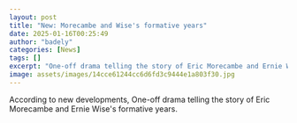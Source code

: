 ```yaml
---
layout: post
title: "New: Morecambe and Wise's formative years"
date: 2025-01-16T00:25:49
author: "badely"
categories: [News]
tags: []
excerpt: "One-off drama telling the story of Eric Morecambe and Ernie Wise's formative years."
image: assets/images/14cce61244cc6d6fd3c9444e1a803f30.jpg
---
```


According to new developments, One-off drama telling the story of Eric Morecambe and Ernie Wise's formative years.

